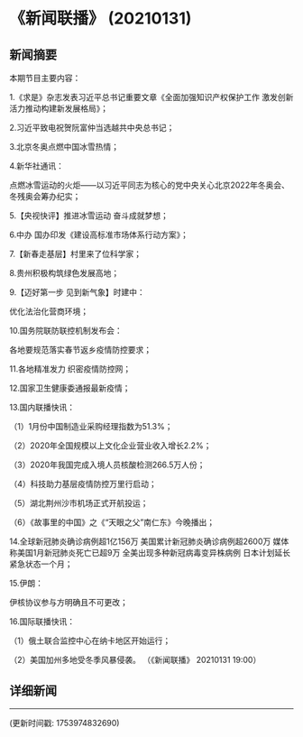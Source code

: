 # 《新闻联播》 (20210131)

## 新闻摘要

本期节目主要内容：


1.《求是》杂志发表习近平总书记重要文章《全面加强知识产权保护工作 激发创新活力推动构建新发展格局》；


2.习近平致电祝贺阮富仲当选越共中央总书记；


3.北京冬奥点燃中国冰雪热情；


4.新华社通讯：

点燃冰雪运动的火炬——以习近平同志为核心的党中央关心北京2022年冬奥会、冬残奥会筹办纪实；


5.【央视快评】推进冰雪运动 奋斗成就梦想；


6.中办 国办印发《建设高标准市场体系行动方案》；


7.【新春走基层】村里来了位科学家；


8.贵州积极构筑绿色发展高地；


9.【迈好第一步 见到新气象】时建中：

优化法治化营商环境；


10.国务院联防联控机制发布会：

各地要规范落实春节返乡疫情防控要求；


11.各地精准发力 织密疫情防控网；


12.国家卫生健康委通报最新疫情；


13.国内联播快讯：


（1）1月份中国制造业采购经理指数为51.3%；


（2）2020年全国规模以上文化企业营业收入增长2.2%；


（3）2020年我国完成入境人员核酸检测266.5万人份；


（4）科技助力基层疫情防控万里行启动；


（5）湖北荆州沙市机场正式开航投运；


（6）《故事里的中国》之《“天眼之父”南仁东》今晚播出；


14.全球新冠肺炎确诊病例超1亿156万 美国累计新冠肺炎确诊病例超2600万 媒体称美国1月新冠肺炎死亡已超9万 全美出现多种新冠病毒变异株病例 日本计划延长紧急状态一个月；


15.伊朗：

伊核协议参与方明确且不可更改；


16.国际联播快讯：


（1）俄土联合监控中心在纳卡地区开始运行；


（2）美国加州多地受冬季风暴侵袭。
（《新闻联播》 20210131 19:00）

## 详细新闻

---

(更新时间戳: 1753974832690)

